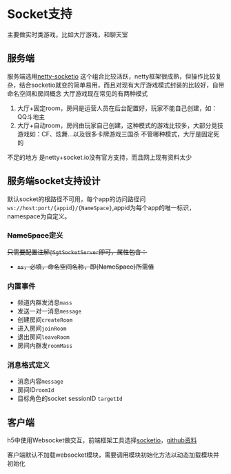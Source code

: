 

# Socket支持

主要做实时类游戏，比如大厅游戏，和聊天室

## 服务端
服务端选用[netty-socketio](https://github.com/mrniko/netty-socketio)
这个组合比较活跃，netty框架很成熟，但操作比较复杂，结合socketio就变的简单易用，而且对现有大厅游戏模式封装的比较好，自带命名空间和房间概念
大厅游戏现在常见的有两种模式
1. 大厅+固定room，房间是运营人员在后台配置好，玩家不能自己创建，如：QQ斗地主
2. 大厅+自动room，房间由玩家自己创建，这种模式的游戏比较多，大部分竞技游戏如：CF、炫舞...以及很多卡牌游戏三国杀
不管哪种模式，大厅是固定死的

不足的地方 是netty+socket.io没有官方支持，而且网上现有资料太少

## 服务端socket支持设计
默认socket的根路径不可用，每个app的访问路径问`ws://host:port/{appid}/{NameSpace}`,appid为每个app的唯一标识，namespace为自定义。

### ~~NameSpace定义~~ 

~~只需要配置注解`@SgtSocketServer`即可，属性包含：~~
* ~~`ns`，必填，命名空间名称，即{NameSpace}所需值~~

### 内置事件
* 频道内群发消息`mass`
* 发送一对一消息`message`
* 创建房间`createRoom`
* 进入房间`joinRoom`
* 退出房间`leaveRoom`
* 房间内群发`roomMass`

### 消息格式定义
* 消息内容`message`
* 房间ID`roomId`
* 目标角色的socket sessionID `targetId`



## 客户端
h5中使用Websocket做交互，前端框架工具选择[socketio](http://www.socket.io)，[github资料](https://github.com/socketio/socket.io-client)

客户端默认不加载websocket模块，需要调用模块初始化方法以动态加载模块并初始化
